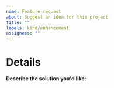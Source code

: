 ```yaml
---
name: Feature request
about: Suggest an idea for this project
title: ""
labels: kind/enhancement
assignees: ""
---
```


# Details

**Describe the solution you'd like:**

<!-- Note: A clear and concise description of what you want to happen. -->

